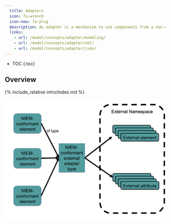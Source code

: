 ```yaml
---
  title: Adapters
  icon: fa-wrench
  icon-new: fa-plug
  description: An adapter is a mechanism to use components from a non-conformant external standard within a NIEM-conformant namespace.
  links:
    - url: /model/concepts/adapter/modeling/
    - url: /model/concepts/adapter/xml/
    - url: /model/concepts/adapter/json/
---
```


- TOC
{:toc}

## Overview

{% include_relative intro/index.md %}

![](images/adapter.png)
